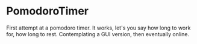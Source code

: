 # PomodoroTimer
First attempt at a pomodoro timer.
It works, let's you say how long to work for, how long to rest.
Contemplating a GUI version, then eventually online.
